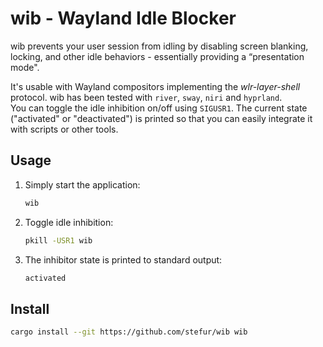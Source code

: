 # wib - Wayland Idle Blocker

wib prevents your user session from idling by disabling screen blanking, locking, and other idle behaviors - essentially providing a “presentation mode".
  
It's usable with Wayland compositors implementing the *wlr-layer-shell* protocol. wib has been tested with `river`, `sway`, `niri` and `hyprland`.  
You can toggle the idle inhibition on/off using `SIGUSR1`. The current state ("activated" or "deactivated") is printed so that you can easily integrate it with scripts or other tools.

## Usage

1. Simply start the application:
    ```bash
    wib
    ```
2. Toggle idle inhibition:
    ```bash
    pkill -USR1 wib
    ```
3. The inhibitor state is printed to standard output:
    ```bash
    activated
    ```

## Install
```bash
cargo install --git https://github.com/stefur/wib wib
```